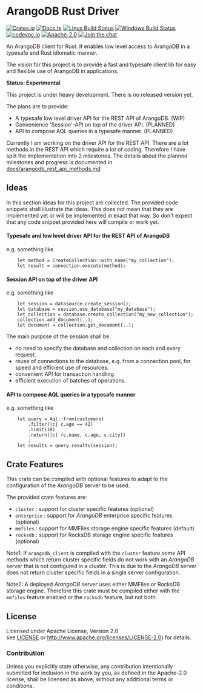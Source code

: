 
# ArangoDB Rust Driver

[![Crates.io][crb]][crl]
[![Docs.rs][dcb]][dcl]
[![Linux Build Status][tcb]][tcl]
[![Windows Build Status][avb]][avl]
[![codevoc.io][cvb]][cvl]
[![Apache-2.0][lib]][lil]
[![Join the chat][gcb]][gcl]

[crb]: https://img.shields.io/crates/v/arangodb_client.svg
[dcb]: https://docs.rs/arangodb_client/badge.svg
[tcb]: https://travis-ci.org/innoave/arangodb-rust-driver.svg?branch=master
[avb]: https://ci.appveyor.com/api/projects/status/github/innoave/arangodb-rust-driver?branch=master&svg=true
[cvb]: https://codecov.io/gh/innoave/arangodb-rust-driver/branch/master/graph/badge.svg
[lib]: https://img.shields.io/badge/license-Apache%2D%2D2%2E0-blue.svg
[gcb]: https://badges.gitter.im/innoave/arangodb-rust-driver.svg

[crl]: https://crates.io/crates/arangodb_client
[dcl]: https://docs.rs/arangodb_client
[tcl]: https://travis-ci.org/innoave/arangodb-rust-driver
[avl]: https://ci.appveyor.com/project/innoave/arangodb-rust-driver
[cvl]: https://codecov.io/github/innoave/arangodb-rust-driver?branch=master
[lil]: https://www.apache.org/licenses/LICENSE-2.0
[gcl]: https://gitter.im/innoave/arangodb-rust-driver

An ArangoDB client for Rust. It enables low level access to ArangoDB in a
typesafe and Rust idiomatic manner. 

<!--TODO uncomment this section once the first release has been published
[Documentation](https://docs.rs/arangodb_client)
-->

The vision for this project is to provide a fast and typesafe client lib for
easy and flexible use of ArangoDB in applications.  

**Status: Experimental**

This project is under heavy development. There is no released version yet.

The plans are to provide:

* A typesafe low level driver API for the REST API of ArangoDB. (WIP)
* Convenience 'Session'-API on top of the driver API. (PLANNED)
* API to compose AQL queries in a typesafe manner. (PLANNED)

Currently I am working on the driver API for the REST API. There are a lot 
methods in the REST API which require a lot of coding. Therefore I have
split the implementation into 2 milestones. The details about the planned
milestones and progress is documented in
[docs/arangodb_rest_api_methods.md](docs/arangodb_rest_api_methods.md)

## Ideas

In this section ideas for this project are collected. The provided code
snippets shall illustrate the ideas. This does not mean that they are
implemented yet or will be implemented in exact that way. So don't
expect that any code snippet provided here will compile or work yet. 

#### Typesafe and low level driver API for the REST API of ArangoDB

e.g. something like

```
    let method = CreateCollection::with_name("my_collection");
    let result = connection.execute(method);
```

#### Session API on top of the driver API

e.g. something like

```
    let session = datasource.create_session();
    let database = session.use_database("my_database");
    let collection = database.create_collection("my_new_collection");
    collection.add_document(..);
    let document = collection.get_document(..);
```

The main purpose of the session shall be:
* no need to specify the database and collection on each and every request.
* reuse of connections to the database, e.g. from a connection pool, for
  speed and efficient use of resources.
* convenient API for transaction handling
* efficient execution of batches of operations.

#### API to compose AQL queries in a typesafe manner

e.g. something like

```
    let query = Aql::from(customers)
        .filter(|c| c.age == 42)
        .limit(10)
        .return(|c| (c.name, c.age, c.city))
        ;
    let results = query.results(session);
```

## Crate Features

This crate can be compiled with optional features to adapt to the configuration
of the *ArangoDB* server to be used.

The provided crate features are:

* `cluster` : support for cluster specific features (optional)
* `enterprise` : support for *ArangoDB* enterprise specific features (optional)
* `mmfiles` : support for MMFiles storage engine specific features (default)
* `rocksdb` : support for RocksDB storage engine specific features (optional)

Note1: If `arangodb_client` is compiled with the `cluster` feature some API
       methods which return cluster specific fields do not work with an
       *ArangoDB* server that is not configured in a cluster. This is due to
       the *ArangoDB* server does not return cluster specific fields in a 
       single server configuration.
       
Note2: A deployed *ArangoDB* server uses either MMFiles or RocksDB storage
       engine. Therefore this crate must be compiled either with the
       `mmfiles` feature enabled or the `rocksdb` feature, but not both.  

<!--TODO uncomment this section once the first release has been published
## Usage

#### Examples:

**Single server with MMFiles storage engine**

By default `arangodb_client` is compiled with support for single server
configurations using the MMFiles storage engine.

Add this to your `Cargo.toml` to use this crate with default features:

```toml
[dependencies]
arangodb_client = "0.1"
```

This is equivalent to:

```toml
[dependencies]
arangodb_client = { version = "0.1", default-features = false, features = ["mmfiles"] }
```

**Using RocksDB storage engine**

If the *ArangoDB* server is configured to use the RocksDB storage engine,
`arangodb_client` should be compiled with the `rocksdb` feature to support
RocksDB specific attributes and fields within the API methods.

```toml
[dependencies]
arangodb_client = { version = "0.1", default-features = false, features = ["rocksdb"] }
```

**Using an *ArangoDB* Cluster**

To use the *ArangoDB* cluster specific features of the API, `arangodb_client`
must be compiled with the `cluster` feature enabled.

To use a clustered server with MMFiles storage engine and enterprise features
add this to your dependencies:

```toml
[dependencies]
arangodb_client = { version = "0.1", features = ["cluster"] }
```

To use a clustered server with RocksDB storage engine add this to your dependencies:

```toml
[dependencies]
arangodb_client = { version = "0.1", default-features = false, features = ["rocksdb", "cluster"] }
```

**Using *ArangoDB* Enterprise features**

To add support for *ArangoDB* enterprise features in the client API add this to
your dependencies:

```toml
[dependencies]
arangodb_client = { version = "0.1", features = ["enterprise"] }
```

And with RocksDB storage engine instead of MMFiles:

```toml
[dependencies]
arangodb_client = { version = "0.1", default-features = false, features = ["rocksdb", "enterprise"] }
```
-->

## License

Licensed under Apache License, Version 2.0<br/>
see [LICENSE](LICENSE) or http://www.apache.org/licenses/LICENSE-2.0) for details.

### Contribution

Unless you explicitly state otherwise, any contribution intentionally submitted
for inclusion in the work by you, as defined in the Apache-2.0 license, shall be licensed as above, without any
additional terms or conditions.
